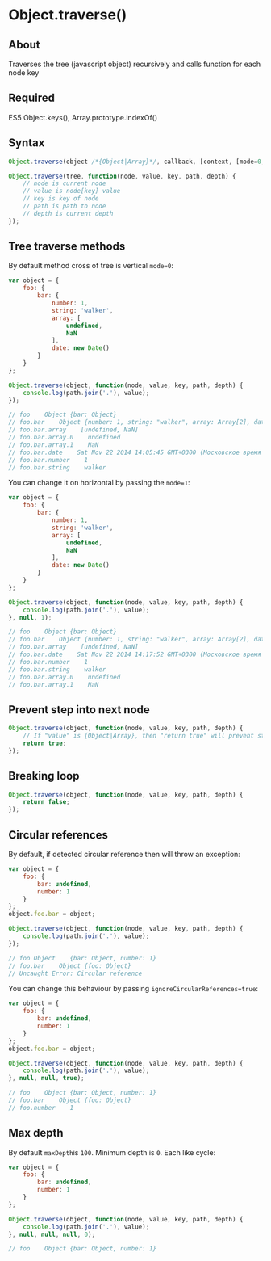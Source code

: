 # Object.traverse()

## About
Traverses the tree (javascript object) recursively and calls function for each node key

## Required
ES5 Object.keys(), Array.prototype.indexOf()

## Syntax
```js
Object.traverse(object /*{Object|Array}*/, callback, [context, [mode=0, [ignoreCircularReferences=false, [maxDepth=100]]]]);

Object.traverse(tree, function(node, value, key, path, depth) {
    // node is current node
    // value is node[key] value
    // key is key of node
    // path is path to node
    // depth is current depth
});
```

## Tree traverse methods
By default method cross of tree is vertical `mode=0`:
```js
var object = {
    foo: {
        bar: {
            number: 1,
            string: 'walker',
            array: [
                undefined,
                NaN
            ],
            date: new Date()
        }
    }
};

Object.traverse(object, function(node, value, key, path, depth) {
    console.log(path.join('.'), value);
});

// foo    Object {bar: Object}
// foo.bar    Object {number: 1, string: "walker", array: Array[2], date: Sat Nov 22 2014 14:05:45 GMT+0300 (Московское время (зима))}
// foo.bar.array    [undefined, NaN]
// foo.bar.array.0    undefined
// foo.bar.array.1    NaN
// foo.bar.date    Sat Nov 22 2014 14:05:45 GMT+0300 (Московское время (зима))
// foo.bar.number    1
// foo.bar.string    walker
```
You can change it on horizontal by passing the `mode=1`:
```js
var object = {
    foo: {
        bar: {
            number: 1,
            string: 'walker',
            array: [
                undefined,
                NaN
            ],
            date: new Date()
        }
    }
};

Object.traverse(object, function(node, value, key, path, depth) {
    console.log(path.join('.'), value);
}, null, 1);

// foo    Object {bar: Object}
// foo.bar    Object {number: 1, string: "walker", array: Array[2], date: Sat Nov 22 2014 14:17:52 GMT+0300 (Московское время (зима))}
// foo.bar.array    [undefined, NaN]
// foo.bar.date    Sat Nov 22 2014 14:17:52 GMT+0300 (Московское время (зима))
// foo.bar.number    1
// foo.bar.string    walker
// foo.bar.array.0    undefined
// foo.bar.array.1    NaN
```

## Prevent step into next node
```js
Object.traverse(object, function(node, value, key, path, depth) {
    // If "value" is {Object|Array}, then "return true" will prevent step into this object
    return true;
});
```

## Breaking loop
```js
Object.traverse(object, function(node, value, key, path, depth) {
    return false;
});
```

## Circular references
By default, if detected circular reference then will throw an exception:
```js
var object = {
    foo: {
        bar: undefined,
        number: 1
    }
};
object.foo.bar = object;

Object.traverse(object, function(node, value, key, path, depth) {
    console.log(path.join('.'), value);
});

// foo Object    {bar: Object, number: 1}
// foo.bar    Object {foo: Object}
// Uncaught Error: Circular reference
```
You can change this behaviour by passing `ignoreCircularReferences=true`:
```js
var object = {
    foo: {
        bar: undefined,
        number: 1
    }
};
object.foo.bar = object;

Object.traverse(object, function(node, value, key, path, depth) {
    console.log(path.join('.'), value);
}, null, null, true);

// foo    Object {bar: Object, number: 1}
// foo.bar    Object {foo: Object}
// foo.number    1
```

## Max depth
By default `maxDepth`is `100`. Minimum depth is `0`. Each like cycle:
```js
var object = {
    foo: {
        bar: undefined,
        number: 1
    }
};

Object.traverse(object, function(node, value, key, path, depth) {
    console.log(path.join('.'), value);
}, null, null, null, 0);

// foo    Object {bar: Object, number: 1}
```